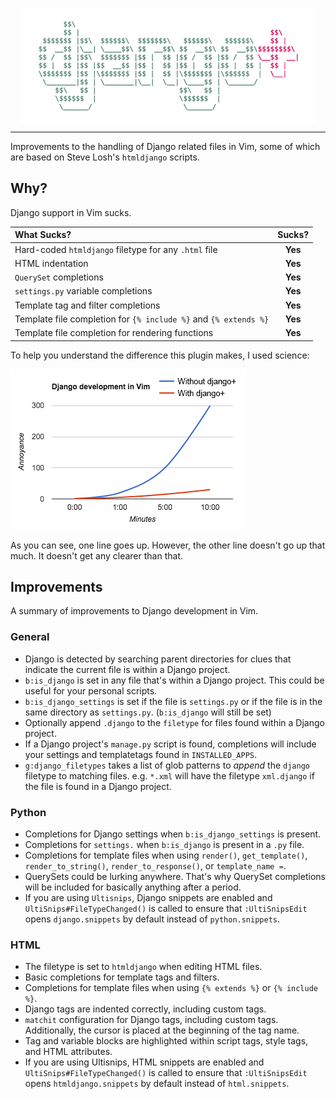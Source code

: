 <p align="center"><img align="center" alt="django-plus.vim" src="doc/django-plus.png?raw=true"></p>

---

Improvements to the handling of Django related files in Vim, some of which are
based on Steve Losh's `htmldjango` scripts.


## Why?

Django support in Vim sucks.

| What Sucks?                                                      | Sucks?  |
|:-----------------------------------------------------------------|:-------:|
| Hard-coded `htmldjango` filetype for any `.html` file            | **Yes** |
| HTML indentation                                                 | **Yes** |
| `QuerySet` completions                                           | **Yes** |
| `settings.py` variable completions                               | **Yes** |
| Template tag and filter completions                              | **Yes** |
| Template file completion for `{% include %}` and `{% extends %}` | **Yes** |
| Template file completion for rendering functions                 | **Yes** |

To help you understand the difference this plugin makes, I used science:

![science](doc/science.png?raw=true)

As you can see, one line goes up.  However, the other line doesn't go up that
much.  It doesn't get any clearer than that.


## Improvements

A summary of improvements to Django development in Vim.

### General

* Django is detected by searching parent directories for clues that indicate
  the current file is within a Django project.
* `b:is_django` is set in any file that's within a Django project.  This could
  be useful for your personal scripts.
* `b:is_django_settings` is set if the file is `settings.py` or if the file is
  in the same directory as `settings.py`.  (`b:is_django` will still be set)
* Optionally append `.django` to the `filetype` for files found within a Django
  project.
* If a Django project's `manage.py` script is found, completions will include
  your settings and templatetags found in `INSTALLED_APPS`.
* `g:django_filetypes` takes a list of glob patterns to *append* the `django`
  filetype to matching files.  e.g. `*.xml` will have the filetype
  `xml.django` if the file is found in a Django project.


### Python

* Completions for Django settings when `b:is_django_settings` is present.
* Completions for `settings.` when `b:is_django` is present in a `.py` file.
* Completions for template files when using `render()`, `get_template()`,
  `render_to_string()`, `render_to_response()`, or `template_name =`.
* QuerySets could be lurking anywhere.  That's why QuerySet completions will be
  included for basically anything after a period.
* If you are using `Ultisnips`, Django snippets are enabled and
  `UltiSnips#FileTypeChanged()` is called to ensure that `:UltiSnipsEdit` opens
  `django.snippets` by default instead of `python.snippets`.


### HTML

* The filetype is set to `htmldjango` when editing HTML files.
* Basic completions for template tags and filters.
* Completions for template files when using `{% extends %}` or `{% include %}`.
* Django tags are indented correctly, including custom tags.
* `matchit` configuration for Django tags, including custom tags.
  Additionally, the cursor is placed at the beginning of the tag name.
* Tag and variable blocks are highlighted within script tags, style tags, and
  HTML attributes.
* If you are using Ultisnips, HTML snippets are enabled and
  `UltiSnips#FileTypeChanged()` is called to ensure that `:UltiSnipsEdit` opens
  `htmldjango.snippets` by default instead of `html.snippets`.

[deoplete]: https://github.com/Shougo/deoplete.nvim

